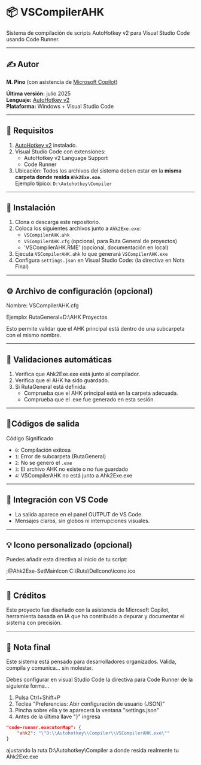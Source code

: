 ﻿# 📦 VSCompilerAHK

Sistema de compilación de scripts AutoHotkey v2 para Visual Studio Code usando Code Runner.

---

## ✍️ Autor

**M. Pino** (con asistencia de [Microsoft Copilot](https://copilot.microsoft.com))

**Última versión:** julio 2025  
**Lenguaje:** [AutoHotkey v2](https://www.autohotkey.com/)  
**Plataforma:** Windows + Visual Studio Code  

---

## 🔧 Requisitos

1. [AutoHotkey v2](https://www.autohotkey.com/) instalado.
2. Visual Studio Code con extensiones:
   - AutoHotkey v2 Language Support
   - Code Runner
3. Ubicación:
   Todos los archivos del sistema deben estar en la **misma carpeta donde resida `Ahk2Exe.exe`**.  
   Ejemplo típico: `D:\Autohotkey\Compiler`

---

## 📌 Instalación

1. Clona o descarga este repositorio.
2. Coloca los siguientes archivos junto a `Ahk2Exe.exe`:
   - `VSCompilerAHK.ahk`
   - `VSCompilerAHK.cfg` (opcional, para Ruta General de proyectos)
   - 'VSCompilerAHK.RME' (opcional, documentación en local)
3. Ejecuta `VSCompilerAHK.ahk` lo que generará `VSCompilerAHK.exe`
4. Configura `settings.json` en Visual Studio Code: (la directiva en Nota Final)

---

## ⚙️ Archivo de configuración (opcional)

Nombre: VSCompilerAHK.cfg

Ejemplo: RutaGeneral=D:\AHK Proyectos

Esto permite validar que el AHK principal está dentro de una subcarpeta con el mismo nombre.

---

## 🧪 Validaciones automáticas

1. Verifica que Ahk2Exe.exe está junto al compilador.
2. Verifica que el AHK ha sido guardado.
3. Si RutaGeneral está definida:
   - Comprueba que el AHK principal está en la carpeta adecuada.
   - Comprueba que el .exe fue generado en esta sesión.

---

## 🚦Códigos de salida

Código	Significado
- `0`: Compilación exitosa  
- `1`: Error de subcarpeta (RutaGeneral)  
- `2`: No se generó el `.exe`  
- `3`: El archivo AHK no existe o no fue guardado  
- `4`: VSCompilerAHK no está junto a Ahk2Exe.exe

---

## 🧭 Integración con VS Code

- La salida aparece en el panel OUTPUT de VS Code.
- Mensajes claros, sin globos ni interrupciones visuales.

---

## 💡 Icono personalizado (opcional)

Puedes añadir esta directiva al inicio de tu script:

;@Ahk2Exe-SetMainIcon C:\Ruta\DelIcono\icono.ico

---

## 🤝 Créditos

Este proyecto fue diseñado con la asistencia de Microsoft Copilot, herramienta basada en IA que ha contribuido a depurar y documentar el sistema con precisión.

---

## 🎯 Nota final

Este sistema está pensado para desarrolladores organizados. Valida, compila y comunica... sin molestar.

Debes configurar en visual Studio Code la directiva para Code Runner de la siguiente forma...

1. Pulsa Ctrl+Shift+P
2. Teclea "Preferencias: Abir configuración de usuario (JSON)"
3. Pincha sobre ella y te aparecerá la ventana "settings.json"
4. Antes de la última llave "}" ingresa
```json
"code-runner.executorMap": {
	"ahk2": "\"D:\\Autohotkey\\Compiler\\VSCompilerAHK.exe\""
}
```
ajustando la ruta D:\Autohotkey\Compiler a donde resida realmente tu Ahk2Exe.exe

